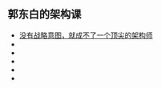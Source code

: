<!--
 * @Author: zhangyu
 * @Email: zhangdulin@outlook.com
 * @Date: 2022-09-21 18:51:48
 * @LastEditors: zhangyu
 * @LastEditTime: 2022-11-03 17:12:54
 * @Description: 
-->

## 郭东白的架构课

- [没有战略意图，就成不了一个顶尖的架构师](./list/p1.md)
- [](./list/p2.md)
- [](./list/p3.md)
- [](./list/p4.md)
- [](./list/p5.md)
- [](./list/p6.md)



<Gitalk />
